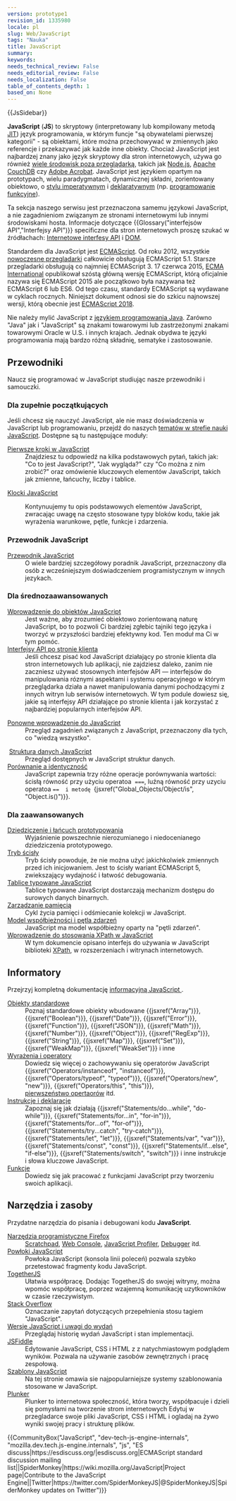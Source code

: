```yaml
---
version: prototype1
revision_id: 1335980
locale: pl
slug: Web/JavaScript
tags: "Nauka"
title: JavaScript
summary: 
keywords: 
needs_technical_review: False
needs_editorial_review: False
needs_localization: False
table_of_contents_depth: 1
based_on: None
---
```

<div>{{JsSidebar}}</div>

<p class="summary"><strong>JavaScript</strong> (<strong>JS</strong>) to skryptowy (interpretowany lub kompilowany metodą <a href="https://pl.wikipedia.org/wiki/JIT_(informatyka)">JIT</a>)&nbsp;język programowania, w którym funcje "są obywatelami pierwszej kategorii" - są obiektami, które można przechowywać w zmiennych jako referencje i przekazywać jak każde&nbsp;inne&nbsp;obiekty. Chociaż JavaScript jest najbardzej znany&nbsp;jako język skryptowy dla stron internetowych, używa go również&nbsp;<a class="external" href="https://en.wikipedia.org/wiki/JavaScript#Uses_outside_Web_pages">wiele środowisk poza przeglądarką</a>, takich jak <a class="external" href="/en-US/docs/Glossary/Node.js">Node.js</a>, <a href="https://couchdb.apache.org/">Apache CouchDB</a>&nbsp;czy <a href="http://www.adobe.com/devnet/acrobat/javascript.html">Adobe Acrobat</a>. JavaScript jest językiem opartym na prototypach, wielu paradygmatach, dynamicznej składni, zorientowany obiektowo, o <a href="https://pl.wikipedia.org/wiki/Programowanie_imperatywne">stylu imperatywnym</a> i <a href="https://pl.wikipedia.org/wiki/Programowanie_deklaratywne">deklaratywnym</a> (np. <a href="https://pl.wikipedia.org/wiki/Programowanie_funkcyjne">programowanie funkcyjne</a>).&nbsp;</p>

<p>Ta sekcja naszego serwisu jest przeznaczona samemu językowi&nbsp;JavaScript, a nie zagadnieniom związanym&nbsp;ze stronami internetowymi lub innymi środowiskami hosta. Informacje dotyczące {{Glossary("interfejsów API","Interfejsy API")}} specificzne dla stron internetowych proszę szukać w źródłachach:&nbsp;<a href="/pl/docs/Web/API">Internetowe interfesy API</a>&nbsp;i <a href="/pl/docs/Glossary/DOM">DOM</a>.</p>

<p>Standardem dla JavaScript jest <a href="/pl/docs/Web/JavaScript/Language_Resources">ECMAScript</a>. Od roku 2012, wszystkie <a href="https://kangax.github.io/compat-table/es5/">nowoczesne przegladarki</a>&nbsp;całkowicie obsługują ECMAScript 5.1. Starsze przegladarki obsługują co najmniej ECMAScript 3. 17 czerwca 2015, <a href="https://www.ecma-international.org">ECMA International</a>&nbsp;opublikował szóstą główną wersję ECMAScript, którą oficjalnie nazywa się ECMAScript 2015 ale początkowo była nazywana też ECMAScript 6 lub&nbsp;ES6. Od tego czasu, standardy ECMAScript są wydawane w cyklach rocznych. Niniejszt dokument odnosi sie do szkicu najnowszej wersji, którą obecnie jest <a href="https://tc39.github.io/ecma262/">ECMAScript 2018</a>.</p>

<p>Nie należy mylić JavaScript z <a href="https://pl.wikipedia.org/wiki/Java">językiem programowania Java</a>. Zarówno "Java" jak i "JavaScript" są znakami towarowymi lub zastrzeżonymi znakami towarowymi Oracle w U.S. i innych krajach. Jednak obydwa te języki programowania mają bardzo różną składnię, sematyke i zastosowanie.</p>

<div class="column-container">
<div class="column-half">
<h2 id="Przewodniki">Przewodniki</h2>

<p>Naucz się programować w JavaScript studiując nasze przewodniki i samouczki.</p>

<h3 id="Dla_zupełnie_początkujących">Dla zupełnie początkujących</h3>

<p>Jeśli chcesz się nauczyć JavaScript, ale nie masz doświadczenia w JavaScript lub programowaniu, przejdź do naszych <a href="/pl/docs/Learn/JavaScript">tematów w strefie nauki JavaScript</a>. Dostępne są tu następujące moduły:</p>

<dl>
 <dt><a href="/pl/docs/Learn/JavaScript/First_steps">Pierwsze kroki w JavaScript</a></dt>
 <dd>Znajdziesz tu odpowiedź na kilka podstawowych pytań, takich jak: "Co to jest JavaScript?", "Jak wygląda?" czy "Co można z nim zrobić?" oraz omówienie kluczowych elementów JavaScript, takich jak zmienne, łańcuchy, liczby i tablice.</dd>
</dl>

<p><a href="/pl/docs/Learn/JavaScript/Building_blocks">Klocki JavaScript</a></p>

<dl>
 <dd>Kontynuujemy tu opis podstawowych elementów JavaScript, zwracając uwagę na często stosowane typy bloków kodu, takie&nbsp;jak wyrażenia warunkowe, pętle, funkcje i zdarzenia.</dd>
</dl>

<h3 id="Przewodnik_JavaScript">Przewodnik JavaScript</h3>

<dl>
 <dt><a href="https://developer.mozilla.org/pl/docs/Web/JavaScript/Guide">Przewodnik JavaScript</a></dt>
 <dd>O wiele bardziej szczegółowy poradnik JavaScript, przeznaczony dla osób z wcześniejszym doświadczeniem programistycznym w innych jezykach.</dd>
</dl>

<h3 id="Dla_średnozaawansowanych">Dla średnozaawansowanych</h3>

<dl>
 <dt><a href="/pl/docs/Learn/JavaScript/Objects">Wprowadzenie do obiektów JavaScript</a></dt>
 <dd>Jest ważne, aby zrozumieć obiektowo zorientowaną naturę JavaScript, bo to pozwoli Ci bardziej zgłebic tajniki tego języka i tworzyć w przyszłości bardziej efektywny kod. Ten moduł ma Ci w tym pomóc.</dd>
 <dt><a href="/pl/docs/Learn/JavaScript/Client-side_web_APIs">Interfejsy API po stronie klienta</a></dt>
 <dd>Jeśli chcesz pisać kod JavaScript działający po stronie klienta dla stron internetowych lub aplikacji, nie zajdziesz daleko, zanim nie zaczniesz używać stosownych interfejsów&nbsp;API — interfejsów do manipulowania róznymi aspektami i systemu operacyjnego w którym przeglądarka działa a nawet manipulowania danymi pochodzącymi z innych witryn lub serwisów internetowych. W tym podule dowiesz się, jakie są interfejsy API działające po stronie klienta i jak korzystać z najbardziej popularnych interfejsów API.&nbsp;</dd>
</dl>

<dl>
 <dt><a href="https://developer.mozilla.org/pl/docs/Web/JavaScript/A_re-introduction_to_JavaScript">Ponowne wprowadzenie do JavaScript</a></dt>
 <dd>Przegląd zagadnień związanych z JavaScript, przeznaczony dla tych, co "wiedzą wszystko".</dd>
</dl>

<dl>
 <dt>&nbsp;<a href="https://developer.mozilla.org/en-US/docs/Web/JavaScript/Data_structures">Struktura danych JavaScript</a></dt>
 <dd>Przegląd dostępnych w JavaScript struktur danych.</dd>
 <dt><a href="/pl/docs/Web/JavaScript/Equality_comparisons_and_sameness">Porównanie a identyczność</a></dt>
 <dd>JavaScript zapewnia trzy różne operacje porównywania wartości: ścisłą równość&nbsp;przy użyciu operatoa&nbsp;&nbsp;<code>===</code>, luźną równość przy uzyciu operatoa&nbsp;<code>==&nbsp; i metodę&nbsp;</code>{jsxref("Global_Objects/Object/is", "Object.is()")}}.</dd>
</dl>

<h3 id="Dla_zaawansowanych">Dla zaawansowanych</h3>

<dl>
 <dt><a href="/pl/docs/Web/JavaScript/Inheritance_and_the_prototype_chain">Dziedziczenie i łańcuch prototypowania</a></dt>
 <dd>Wyjaśnienie powszechnie nierozumianego i niedocenianego dziedziczenia prototypowego.</dd>
 <dt><a href="/pl/docs/Web/JavaScript/Reference/Strict_mode">Tryb&nbsp;ścisły</a></dt>
 <dd>Tryb ścisły powoduje, że nie można użyć jakichkolwiek zmiennych przed ich inicjowaniem. Jest to ścisły wariant ECMAScript&nbsp;5, zwiekszający wydajność i łatwość debugowania.</dd>
 <dt><a href="https://developer.mozilla.org/pl/docs/Web/JavaScript/Typed_arrays">Tablice typowane JavaScript</a></dt>
 <dd>Tablice typowane JavaScript dostarczają mechanizm dostępu do surowych danych binarnych.</dd>
 <dt><a href="https://developer.mozilla.org/pl/docs/Web/JavaScript/Memory_Management">Zarządzanie pamięcią</a></dt>
 <dd>Cykl życia pamięci i odśmiecanie kolekcji w&nbsp;JavaScript.</dd>
 <dt><a href="/pl/docs/Web/JavaScript/EventLoop">Model współbieżności i pętla zdarzeń</a></dt>
 <dd>JavaScript ma model współbieżny oparty na "pętli zdarzeń".</dd>
 <dt><a href="/pl/docs/Web/JavaScript/Introduction_to_using_XPath_in_JavaScript">Wprowadzenie do stosowania&nbsp;XPath w JavaScript</a></dt>
 <dd>W tym dokumencie opisano interfejs do używania w JavaScript biblioteki&nbsp;<a href="/en-US/docs/XPath" title="en/XPath">XPath</a>, w rozszerzeniach i witrynach internetowych.</dd>
</dl>
</div>

<div class="column-half">
<h2 id="Informatory">Informatory</h2>

<p>Przejrzyj kompletną dokumentację&nbsp;<a href="/en-US/docs/Web/JavaScript/Reference">informacyjną&nbsp;JavaScript </a>.</p>

<dl>
 <dt><a href="/pl/docs/Web/JavaScript/Reference/Global_Objects">Obiekty standardowe</a></dt>
 <dd>Poznaj standardowe obiekty wbudowane {{jsxref("Array")}}, {{jsxref("Boolean")}}, {{jsxref("Date")}}, {{jsxref("Error")}}, {{jsxref("Function")}}, {{jsxref("JSON")}}, {{jsxref("Math")}}, {{jsxref("Number")}}, {{jsxref("Object")}}, {{jsxref("RegExp")}}, {{jsxref("String")}}, {{jsxref("Map")}}, {{jsxref("Set")}}, {{jsxref("WeakMap")}}, {{jsxref("WeakSet")}} i inne</dd>
 <dt><a href="/en-US/docs/Web/JavaScript/Reference/Operators">Wyrażenia i operatory</a></dt>
 <dd>Dowiedz się więcej o zachowywaniu się operatorów JavaScript {{jsxref("Operators/instanceof", "instanceof")}}, {{jsxref("Operators/typeof", "typeof")}}, {{jsxref("Operators/new", "new")}}, {{jsxref("Operators/this", "this")}}, <a href="/pl/docs/Web/JavaScript/Reference/Operators/Operator_Precedence">pierwszeństwo&nbsp;opertaorów</a>&nbsp;itd.</dd>
 <dt><a href="/pl/docs/Web/JavaScript/Reference/Statements">Instrukcje&nbsp;i deklaracje</a></dt>
 <dd>Zapoznaj się jak działają {{jsxref("Statements/do...while", "do-while")}}, {{jsxref("Statements/for...in", "for-in")}}, {{jsxref("Statements/for...of", "for-of")}}, {{jsxref("Statements/try...catch", "try-catch")}}, {{jsxref("Statements/let", "let")}}, {{jsxref("Statements/var", "var")}}, {{jsxref("Statements/const", "const")}}, {{jsxref("Statements/if...else", "if-else")}}, {{jsxref("Statements/switch", "switch")}} i inne instrukcje i słowa kluczowe JavaScript.</dd>
 <dt><a href="/pl/docs/Web/JavaScript/Reference/Functions">Funkcje</a></dt>
 <dd>Dowiedz się jak pracować z funkcjami JavaScript przy tworzeniu swoich aplikacji.</dd>
</dl>

<h2 id="Narzędzia_i_zasoby">Narzędzia i zasoby</h2>

<p>Przydatne narzędzia do pisania i debugowani kodu <strong>JavaScript</strong>.</p>

<dl>
 <dt><a href="/pl/docs/Tools">Narzędzia programistyczne Firefox</a></dt>
 <dd><a href="/pl/docs/Tools/Scratchpad">Scratchpad</a>, <a href="/pl/docs/Tools/Web_Console">Web Console</a>, <a href="/pl/docs/Tools/Profiler">JavaScript Profiler</a>, <a href="/pl/docs/Tools/Debugger">Debugger</a>&nbsp;itd.</dd>
 <dt><a href="/pl/docs/Web/JavaScript/Shells">Powłoki JavaScript</a></dt>
 <dd>Powłoka JavaScript (konsola linii poleceń) pozwala szybko przetestować fragmenty kodu JavaScript.</dd>
 <dt><a href="https://togetherjs.com/">TogetherJS</a></dt>
 <dd>Ułatwia współpracę. Dodając TogetherJS do swojej witryny, można wpomóc współpracę, poprzez wzajemną komunikację uzytkowników w czasie rzeczywistym.</dd>
 <dt><a href="https://stackoverflow.com/questions/tagged/javascript">Stack Overflow</a></dt>
 <dd>Oznaczanie zapytań dotyczących przepełnienia stosu tagiem "JavaScript".</dd>
 <dt><a href="/en-US/docs/Web/JavaScript/New_in_JavaScript">Wersje JavaScript i uwagi do wydań</a></dt>
 <dd>Przeglądaj historię wydań JavaScript i stan implementacji.</dd>
 <dt><a href="https://jsfiddle.net/">JSFiddle</a></dt>
 <dd>Edytowanie JavaScript, CSS i HTML z z natychmiastowym podglądem wyników. Pozwala na używanie zasobów zewnętrznych i pracę zespołową.</dd>
 <dt><a href="/pl/docs/Web/JavaScript/JavaScript_templates">Szablony JavaScript</a></dt>
 <dd>Na tej stronie omawia sie najpopularniejsze systemy szablonowania stosowane w JavaScript.</dd>
 <dt><a href="https://plnkr.co/">Plunker</a></dt>
 <dd>Plunker to internetowa społeczność, która tworzy, współpacuje i dzieli się pomysłami na tworzenie strom internetowych&nbsp;Edytuj w przegladarce swoje pliki JavaScript, CSS i&nbsp;HTML i ogladaj na żywo wyniki swojej pracy i strukturę plików.</dd>
</dl>
</div>
</div>

<p>{{CommunityBox("JavaScript", "dev-tech-js-engine-internals", "mozilla.dev.tech.js-engine.internals", "js", "ES discuss|https://esdiscuss.org/|esdiscuss.org|ECMAScript standard discussion mailing list||SpiderMonkey|https://wiki.mozilla.org/JavaScript|Project page|Contribute to the JavaScript Engine||Twitter|https://twitter.com/SpiderMonkeyJS|@SpiderMonkeyJS|SpiderMonkey updates on Twitter")}}</p>

